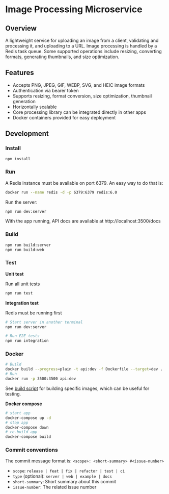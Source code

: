 # Image Processing Microservice

## Overview

A lightweight service for uploading an image from a client, validating and processing it, and uploading to a URL.
Image processing is handled by a Redis task queue. Some supported operations include resizing, converting formats, generating thumbnails, and size optimization.

## Features

- Accepts PNG, JPEG, GIF, WEBP, SVG, and HEIC image formats
- Authentication via bearer token
- Supports resizing, format conversion, size optimization, thumbnail generation
- Horizontally scalable
- Core processing library can be integrated directly in other apps
- Docker containers provided for easy deployment

## Development

### Install

```bash
npm install
```

### Run

A Redis instance must be available on port 6379. An easy way to do that is:

```bash
docker run --name redis -d -p 6379:6379 redis:6.0
```

Run the server:

```bash
npm run dev:server
```

With the app running, API docs are available at http://localhost:3500/docs

### Build

```bash
npm run build:server
npm run build:web
```

### Test

**Unit test**

Run all unit tests

```bash
npm run test
```

**Integration test**

Redis must be running first

```bash
# Start server in another terminal
npm run dev:server

# Run E2E tests
npm run integration
```

### Docker

```bash
# Build
docker build --progress=plain -t api:dev -f Dockerfile --target=dev .
# Run
docker run -p 3500:3500 api:dev
```

See [build script](./tools/build-docker-images.sh) for building specific images, which can be useful for testing.

**Docker compose**

```bash
# start app
docker-compose up -d
# stop app
docker-compose down
# re-build app
docker-compose build
```

### Commit conventions

The commit message format is: `<scope>: <short-summary> #<issue-number>`

- `scope`: `release | feat | fix | refactor | test | ci`
- `type` (optional): `server | web | example | docs`
- `short-summary`: Short summary about this commit
- `issue-number`: The related issue number
